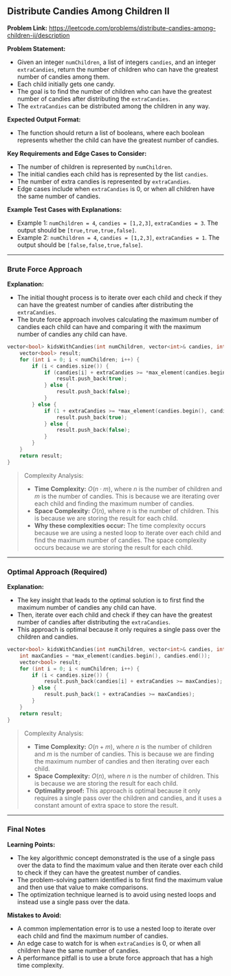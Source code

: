 ## Distribute Candies Among Children II
**Problem Link:** https://leetcode.com/problems/distribute-candies-among-children-ii/description

**Problem Statement:**
- Given an integer `numChildren`, a list of integers `candies`, and an integer `extraCandies`, return the number of children who can have the greatest number of candies among them.
- Each child initially gets one candy.
- The goal is to find the number of children who can have the greatest number of candies after distributing the `extraCandies`.
- The `extraCandies` can be distributed among the children in any way.

**Expected Output Format:**
- The function should return a list of booleans, where each boolean represents whether the child can have the greatest number of candies.

**Key Requirements and Edge Cases to Consider:**
- The number of children is represented by `numChildren`.
- The initial candies each child has is represented by the list `candies`.
- The number of extra candies is represented by `extraCandies`.
- Edge cases include when `extraCandies` is 0, or when all children have the same number of candies.

**Example Test Cases with Explanations:**
- Example 1: `numChildren = 4`, `candies = [1,2,3]`, `extraCandies = 3`. The output should be `[true,true,true,false]`.
- Example 2: `numChildren = 4`, `candies = [1,2,3]`, `extraCandies = 1`. The output should be `[false,false,true,false]`.

---

### Brute Force Approach
**Explanation:**
- The initial thought process is to iterate over each child and check if they can have the greatest number of candies after distributing the `extraCandies`.
- The brute force approach involves calculating the maximum number of candies each child can have and comparing it with the maximum number of candies any child can have.

```cpp
vector<bool> kidsWithCandies(int numChildren, vector<int>& candies, int extraCandies) {
    vector<bool> result;
    for (int i = 0; i < numChildren; i++) {
        if (i < candies.size()) {
            if (candies[i] + extraCandies >= *max_element(candies.begin(), candies.end())) {
                result.push_back(true);
            } else {
                result.push_back(false);
            }
        } else {
            if (1 + extraCandies >= *max_element(candies.begin(), candies.end())) {
                result.push_back(true);
            } else {
                result.push_back(false);
            }
        }
    }
    return result;
}
```

> Complexity Analysis:
> - **Time Complexity:** $O(n \cdot m)$, where $n$ is the number of children and $m$ is the number of candies. This is because we are iterating over each child and finding the maximum number of candies.
> - **Space Complexity:** $O(n)$, where $n$ is the number of children. This is because we are storing the result for each child.
> - **Why these complexities occur:** The time complexity occurs because we are using a nested loop to iterate over each child and find the maximum number of candies. The space complexity occurs because we are storing the result for each child.

---

### Optimal Approach (Required)
**Explanation:**
- The key insight that leads to the optimal solution is to first find the maximum number of candies any child can have.
- Then, iterate over each child and check if they can have the greatest number of candies after distributing the `extraCandies`.
- This approach is optimal because it only requires a single pass over the children and candies.

```cpp
vector<bool> kidsWithCandies(int numChildren, vector<int>& candies, int extraCandies) {
    int maxCandies = *max_element(candies.begin(), candies.end());
    vector<bool> result;
    for (int i = 0; i < numChildren; i++) {
        if (i < candies.size()) {
            result.push_back(candies[i] + extraCandies >= maxCandies);
        } else {
            result.push_back(1 + extraCandies >= maxCandies);
        }
    }
    return result;
}
```

> Complexity Analysis:
> - **Time Complexity:** $O(n + m)$, where $n$ is the number of children and $m$ is the number of candies. This is because we are finding the maximum number of candies and then iterating over each child.
> - **Space Complexity:** $O(n)$, where $n$ is the number of children. This is because we are storing the result for each child.
> - **Optimality proof:** This approach is optimal because it only requires a single pass over the children and candies, and it uses a constant amount of extra space to store the result.

---

### Final Notes

**Learning Points:**
- The key algorithmic concept demonstrated is the use of a single pass over the data to find the maximum value and then iterate over each child to check if they can have the greatest number of candies.
- The problem-solving pattern identified is to first find the maximum value and then use that value to make comparisons.
- The optimization technique learned is to avoid using nested loops and instead use a single pass over the data.

**Mistakes to Avoid:**
- A common implementation error is to use a nested loop to iterate over each child and find the maximum number of candies.
- An edge case to watch for is when `extraCandies` is 0, or when all children have the same number of candies.
- A performance pitfall is to use a brute force approach that has a high time complexity.